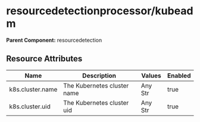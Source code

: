 [comment]: <> (Code generated by mdatagen. DO NOT EDIT.)

# resourcedetectionprocessor/kubeadm

**Parent Component:** resourcedetection

## Resource Attributes

| Name | Description | Values | Enabled |
| ---- | ----------- | ------ | ------- |
| k8s.cluster.name | The Kubernetes cluster name | Any Str | true |
| k8s.cluster.uid  | The Kubernetes cluster uid  | Any Str | true |
